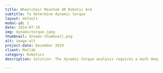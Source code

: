 ```yaml
---
title: Wheelchair Mounted 4R Robotic Arm
subtitle: To determine dynamic torque
layout: default
modal-id: 1
date: 2014-07-18
img: dynamictorque.jpeg
thumbnail: dreams-thumbnail.png
alt: image-alt
project-date: December 2019
client: Matlab
category: Robotics
description: Solution- The dynamic torque analysis requires a much deeper understanding of the various robotics concepts such as forward and inverse kinematics, velocities and static forces, trajectory generation,  etc. This makes our desired results to be lot complicated if performed by hand. So, I used the MATLAB’s Robotic System Toolbox(RST) to perform this analysis. Result- The dynamic torques at each joint of the manipulator were determined using the MATLAB’s RST for the desired positions based upon the application.

---
```


